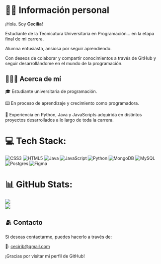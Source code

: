 #  👩🏻 Información personal

¡Hola. Soy **Cecilia**! 

Estudiante de la Tecnicatura Universitaria en Programación… en la etapa final de mi carrera. 

Alumna entusiasta, ansiosa por seguir aprendiendo.

Con deseos de colaborar y compartir conocimientos a través de GitHub y seguir desarrollándome en el mundo de la programación.



## 🙆🏻‍♀️ Acerca de mí

🎓 Estudiante universitaria de programación.

⌨️ En proceso de aprendizaje y crecimiento como programadora.

🏅 Experiencia en Python, Java y JavaScripts adquirida en distintos proyectos desarrollados a lo largo de toda la carrera.


# 💻 Tech Stack:
![CSS3](https://img.shields.io/badge/css3-%231572B6.svg?style=plastic&logo=css3&logoColor=white) ![HTML5](https://img.shields.io/badge/html5-%23E34F26.svg?style=plastic&logo=html5&logoColor=white) ![Java](https://img.shields.io/badge/java-%23ED8B00.svg?style=plastic&logo=openjdk&logoColor=white) ![JavaScript](https://img.shields.io/badge/javascript-%23323330.svg?style=plastic&logo=javascript&logoColor=%23F7DF1E) ![Python](https://img.shields.io/badge/python-3670A0?style=plastic&logo=python&logoColor=ffdd54) ![MongoDB](https://img.shields.io/badge/MongoDB-%234ea94b.svg?style=plastic&logo=mongodb&logoColor=white) ![MySQL](https://img.shields.io/badge/mysql-%2300000f.svg?style=plastic&logo=mysql&logoColor=white) ![Postgres](https://img.shields.io/badge/postgres-%23316192.svg?style=plastic&logo=postgresql&logoColor=white) ![Figma](https://img.shields.io/badge/figma-%23F24E1E.svg?style=plastic&logo=figma&logoColor=white)

# 📊 GitHub Stats:
![](https://github-readme-stats.vercel.app/api?username=Cecirib&theme=radical&hide_border=false&include_all_commits=false&count_private=true)<br/>
![](https://github-readme-streak-stats.herokuapp.com/?user=Cecirib&theme=radical&hide_border=false)<br/>


<!-- Proudly created with GPRM ( https://gprm.itsvg.in ) -->

## 🫂 Contacto

Si deseas contactarme, puedes hacerlo a través de:

📧: cecirib@gmail.com

¡Gracias por visitar mi perfil de GitHub!
